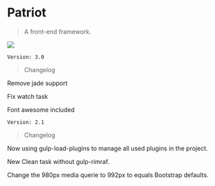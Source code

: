 # Patriot

> A front-end framework.

![](https://forrst-live.s3.amazonaws.com/multiposts/images/36290/original.png)

`Version: 3.0`

> Changelog

Remove jade support

Fix watch task

Font awesome included

`Version: 2.1`

> Changelog

Now using gulp-load-plugins to manage all used plugins in the project.

New Clean task without gulp-rimraf.

Change the 980px media querie to 992px to equals Bootstrap defaults.
